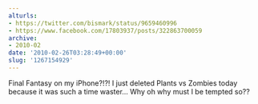 ```yaml
---
alturls:
- https://twitter.com/bismark/status/9659460996
- https://www.facebook.com/17803937/posts/322863700059
archive:
- 2010-02
date: '2010-02-26T03:28:49+00:00'
slug: '1267154929'
---
```


Final Fantasy on my iPhone?!?! I just deleted Plants vs Zombies today because it was such a time waster... Why oh why must I be tempted so??


